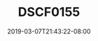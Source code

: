 ---
title: DSCF0155
date: 2019-03-07T21:43:22-08:00
draft: false
location: Seattle, WA
img_url: https://d17enza3bfujl8.cloudfront.net/DSCF0155.jpg
original_fn: ""
tags:
- Seattle, WA

---
